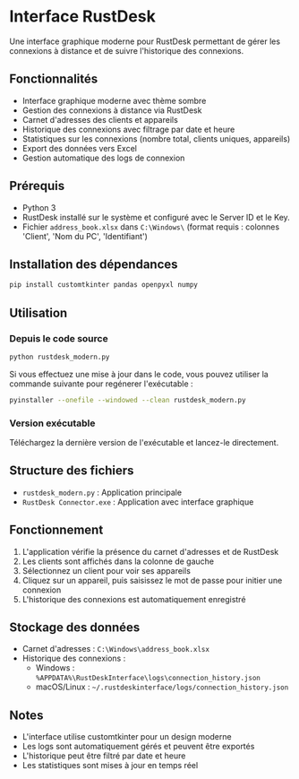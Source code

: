 # Interface RustDesk

Une interface graphique moderne pour RustDesk permettant de gérer les connexions à distance et de suivre l'historique des connexions.

## Fonctionnalités

- Interface graphique moderne avec thème sombre
- Gestion des connexions à distance via RustDesk
- Carnet d'adresses des clients et appareils
- Historique des connexions avec filtrage par date et heure
- Statistiques sur les connexions (nombre total, clients uniques, appareils)
- Export des données vers Excel
- Gestion automatique des logs de connexion

## Prérequis

- Python 3
- RustDesk installé sur le système et configuré avec le Server ID et le Key.
- Fichier `address_book.xlsx` dans `C:\Windows\` (format requis : colonnes 'Client', 'Nom du PC', 'Identifiant')

## Installation des dépendances

```bash
pip install customtkinter pandas openpyxl numpy
```

## Utilisation

### Depuis le code source
```bash
python rustdesk_modern.py
```

Si vous effectuez une mise à jour dans le code, vous pouvez utiliser la commande suivante pour regénerer l'exécutable :
```bash
pyinstaller --onefile --windowed --clean rustdesk_modern.py
```

### Version exécutable
Téléchargez la dernière version de l'exécutable et lancez-le directement.

## Structure des fichiers

- `rustdesk_modern.py` : Application principale
- `RustDesk Connector.exe` : Application avec interface graphique

## Fonctionnement

1. L'application vérifie la présence du carnet d'adresses et de RustDesk
2. Les clients sont affichés dans la colonne de gauche
3. Sélectionnez un client pour voir ses appareils
4. Cliquez sur un appareil, puis saisissez le mot de passe pour initier une connexion
5. L'historique des connexions est automatiquement enregistré

## Stockage des données

- Carnet d'adresses : `C:\Windows\address_book.xlsx`
- Historique des connexions : 
  - Windows : `%APPDATA%\RustDeskInterface\logs\connection_history.json`
  - macOS/Linux : `~/.rustdeskinterface/logs/connection_history.json`

## Notes

- L'interface utilise customtkinter pour un design moderne
- Les logs sont automatiquement gérés et peuvent être exportés
- L'historique peut être filtré par date et heure
- Les statistiques sont mises à jour en temps réel